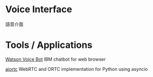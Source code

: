 # Voice Interface
語音介面

# Tools / Applications
[Watson Voice Bot](https://github.com/IBM/watson-voice-bot) IBM chatbot for web browser

[aiortc](https://github.com/aiortc/aiortc) WebRTC and ORTC implementation for Python using asyncio

